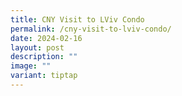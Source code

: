 ```yaml
---
title: CNY Visit to LViv Condo
permalink: /cny-visit-to-lviv-condo/
date: 2024-02-16
layout: post
description: ""
image: ""
variant: tiptap
---
```


